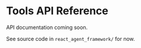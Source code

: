 # Tools API Reference

API documentation coming soon.

See source code in `react_agent_framework/` for now.
